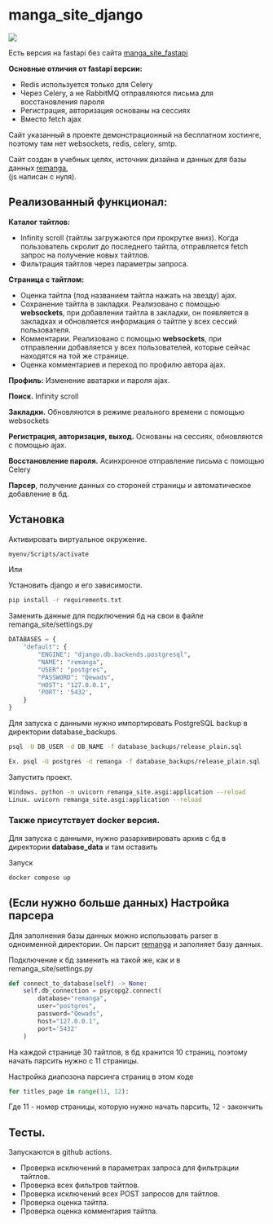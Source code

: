 # manga_site_django

![](https://lh3.googleusercontent.com/fife/AK0iWDxZYW5um9yXHTXYIpCDH4wN8BumOJEra9Xvl8Oqt5Vpxn40GYw-el49xr6zXofGSI2ax1Ajckcx59y3LbnKzyQsjJTkBAf6CZBykqEahBToWbrR9MZM6UinU74DkwgzGzCzO3Gt-6Owwu-tHycX3lPZ7paZ4s4lOrAI9J24_1fWjqwrQNFmLwQtCtiKyRf-P1jxjcvT70-I_cRjuUP-3hnsSgXvxzxBtcJLuGflni1aOulX4PW_YTrhSO7YPvPe7RPuUi3FjyiTG-tMv-wMtZyolzuTDSCQwZC3SPhQv5U1VD-TY9sP_SuXDwgl_82uf7AEGRKmVWYsesF0aNP9mJ4UjlEJHHhgekiSGXU70uOM6_g3ceDD8OUVQ-wIYnmG8qp5eWswa8MN2Y8bMriWhaKj7sdq40Yk47M-3s-3chibjIadMrkXspM0RqFahd7ucGfEW4An_yGsi6k8cl4Ys0mh-8n9gtM4PIp-6H5qrEyp-eIX7mu53Ost-DV5o-l-B-V4jcHSJBjxZfAlMKlm8sMl5NE-gcjMf_Lf_u5j2b3BPZe4tDkBvQVBF22XNZ2s5qR9blD9GxtnM_HQI-gBGxgxgtemVGIQdsUPdfouSb-CUPzQSyA0X7FqDUil0RROgUoHl3eG3zjXgj9s1sBP6HDYmpQ_BMV1jekxyPWhSPpVVaH1gejdIScwuJnL_wVo195oHWAJYUWe1wCfZ95VAtxvbkt6oA2m_013k6AWINknCdHa_j6Zu7SuGPNZp_WgRMts4ZjLCK8RPcp8ZElexIhrBgX_ukzN_d1mATYCSV6ROS97VoEm7y1DGAqQsXvmI5wKSkz4eCyxkYj_QwhF3Zu5AfgMePAiZ_wbwUKX83Gg-WH-wsZIafBgfHk6zkzPupQT0zWckRTSXT_6wy6ykpMV1X-cavxEH0j166Kdwv6KvHCRv_za_LRQlb-EYIRqKwvfSibmDH92bTrh-oHwBXqegwwii7XjBVJUkToshUWQ9p2zSBdsN0sxv839QA6-bhNZe2kWZS2wgMjWF7gjVeeKPvIiGmDBklTD_FBSXzdE9jZ3NNE8Wv0MtTvAB2vGvF4ujDPkPlCltW5iYVtNoighBY7HWht3aKJ0asavvdE6OamnQ4N-oqkbWcKp5dGDj_hWCDlB4EUdG4ZUqNPmvYv511Pl-VJwfWhnbC7rkWqBLpSkINwEP_m9nh6kFqDMaDRaBobcbhCiL5xTsIOg3uvTDpa07oFZHhJ5hX4ePVXEgAqdm_zDEEGnkLPrD5ne-gvvDA2MLWT3DYaqLh2-ZJtD-qawO3PbFT9jrdTWwB-5l3b6ADMBA-igM4sCZlbOE3u9ZBn4FQ3j7SKmJtmKixF1e_uRYP3mY20ROLfyKti0C7AllioptIe68ZtgkDViK3kaC495KCYLrSPzJ_y9ERRVRuifbhU-WexbSJZ1xKTqymaAx6UUOcugAEkHzd58PxrL1DnzxHQzPmlL_otjRbDjAausXL9w5bXV69lMYNIax2530o33RoXjsDlLKZGbPP0=w1284-h919)

Есть версия на fastapi без сайта [manga_site_fastapi](https://github.com/TimurMeshchenko/manga_site_fastapi)

**Основные отличия от fastapi версии:**

* Redis используется только для Celery
* Через Celery, а не RabbitMQ отправляются письма для восстановления пароля
* Регистрация, авторизация основаны на сессиях
* Вместо fetch ajax

Сайт указанный в проекте демонстрационный на бесплатном хостинге, поэтому там нет websockets, redis, celery, smtp.

Сайт создан в учебных целях, источник дизайна и данных для базы данных [remanga](https://remanga.org/),  
(js написан с нуля).  

## Реализованный функционал: 

**Каталог тайтлов:**
* Infinity scroll (тайтлы загружаются при прокрутке вниз). Когда пользователь скролит до последнего тайтла, отправляется fetch запрос на получение новых тайтлов.
* Фильтрация тайтлов через параметры запроса.

**Страница с тайтлом:**

* Оценка тайтла (под названием тайтла нажать на звезду) ajax.
* Сохранение тайтла в закладки. Реализовано с помощью **websockets**, 
при добавлении тайтла в закладки, он появляется в закладках и обновляется 
информация о тайтле у всех сессий пользователя.
* Комментарии. Реализовано с помощью **websockets**, при отправлении добавляется
у всех пользователей, которые сейчас находятся на той же странице.
* Оценка комментариев и переход по профилю автора ajax.

**Профиль:**
Изменение аватарки и пароля ajax.

**Поиск.** Infinity scroll

**Закладки.** Обновляются в режиме реального времени с помощью websockets

**Регистрация, авторизация, выход.** Основаны на сессиях, обновляются с помощью ajax.

**Восстановление пароля.** Асинхронное отправление письма с помощью Celery

**Парсер**, получение данных со стороней страницы и автоматическое добавление в бд.

## Установка

Активировать виртуальное окружение. 
```bash
myenv/Scripts/activate
```

Или

Установить django и его зависимости. 
```bash
pip install -r requirements.txt
```

Заменить данные для подключения бд на свои в файле remanga_site/settings.py 

```python
DATABASES = {
    "default": {
        "ENGINE": "django.db.backends.postgresql",
        "NAME": "remanga",
        "USER": "postgres",
        "PASSWORD": "Qewads",
        "HOST": "127.0.0.1",
        'PORT': '5432',
    }
}
```

Для запуска с данными нужно импортировать PostgreSQL backup в директории database_backups. 
```bash
psql -U DB_USER -d DB_NAME -f database_backups/release_plain.sql

Ex. psql -U postgres -d remanga -f database_backups/release_plain.sql
```

Запустить проект. 
```bash
Windows. python -m uvicorn remanga_site.asgi:application --reload
Linux. uvicorn remanga_site.asgi:application --reload
```

### Также присутствует docker версия. 

Для запуска с данными, нужно разархивировать архив с бд в директории **database_data** и там оставить 

Запуск  
```bash 
docker compose up 
```

## (Если нужно больше данных) Настройка парсера
Для заполнения базы данных можно использовать parser в одноименной директории. 
Он парсит [remanga](https://remanga.org/) и заполняет базу данных.

Подключение к бд заменить на такой же, как и в remanga_site/settings.py 

```python
def connect_to_database(self) -> None:
    self.db_connection = psycopg2.connect(
        database="remanga",
        user="postgres",
        password="Qewads",
        host="127.0.0.1",
        port='5432'
    )
```

На каждой странице 30 тайтлов, в бд хранится 10 страниц, поэтому начать парсить нужно с 11 страницы.

Настройка диапозона парсинга страниц в этом коде
```python
for titles_page in range(11, 12):
```

Где 11 - номер страницы, которую нужно начать парсить, 12 - закончить

## Тесты. 
Запускаются в github actions.

* Проверка исключений в параметрах запроса для фильтрации тайтлов.
* Проверка всех фильтров тайтлов.
* Проверка исключений всех POST запросов для тайтлов.
* Проверка оценка тайтла.
* Проверка оценка комментария тайтла.